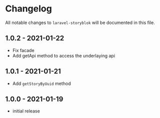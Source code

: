 # Changelog

All notable changes to `laravel-storyblok` will be documented in this file.

## 1.0.2 - 2021-01-22

- Fix facade
- Add getApi method to access the underlaying api

## 1.0.1 - 2021-01-21

- Add `getStoryByUuid` method

## 1.0.0 - 2021-01-19

- initial release
